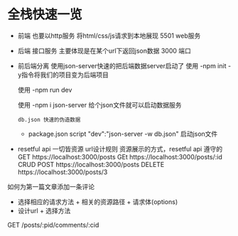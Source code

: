 # 全栈快速一览

- 前端 也要以http服务  将html/css/js请求到本地展现
  5501 web服务
- 后端 接口服务 
    主要体现是在某个url下返回json数据
  3000 端口

- 前后端分离
  使用json-server快速的把后端数据server启动了
  使用 -npm init -y指令将我们的项目变为后端项目
  <!-- npm init -y 的命令的作用是在当前目录下创建一个新的 package.json 文件，
  其中包含一些默认的配置，而不需要用户进行交互式的配置。这对于快速创建一个简单的 Node.js 项目，
  或者在一些自动化的场景中很有用。 -->
  使用 -npm run dev
  <!-- 
  dev: 是在 package.json 文件中定义的一个脚本名称。在 scripts 部分，你会找到一个类似如下的定义：
  "scripts": {
  "dev": "some-command"
  }
  这就意味着当你运行 npm run dev 时，实际上执行的是 "some-command"。
   -->
  使用 -npm i json-server  给个json文件就可以启动数据服务
  <!-- json-server -i db.json 的命令的作用是启动 JSON Server，并使用 db.json 文件中的数据，
  同时指定资源的标识符属性为 -i 后面提供的属性值。这对于定制 JSON Server 的行为，
  特别是在标识符方面进行定制，是很有用的。例如，如果你的资源对象有一个名为 "uuid" 的属性作为标识符，
  你可以运行 json-server -i uuid db.json。-->
      db.json 快速的伪造数据
  
  - package.json
      script
      "dev":"json-server -w db.json"  启动json文件
      <!-- json-server -w db.json 命令的作用是启动 JSON Server 并使用 db.json 文件中的数据。
      这个命令通常在开发阶段用于模拟后端 API，使前端开发人员能够在没有实际后端服务器的情况下进行开发和测试。 -->


- resetful api
    一切皆资源 url设计规则
    资源展示的方式，resetful api 遵守的
    GET https://localhost:3000/posts
    GEt https://localhost:3000/posts/:id
    CRUD
    POST https://localhost:3000/posts
    DELETE https://localhost:3000/posts/3


如何为第一篇文章添加一条评论

  - 选择相应的请求方法 + 相关的资源路径 + 请求体(options)
  - 设计url + 选择方法

  GET /posts/:pid/comments/:cid